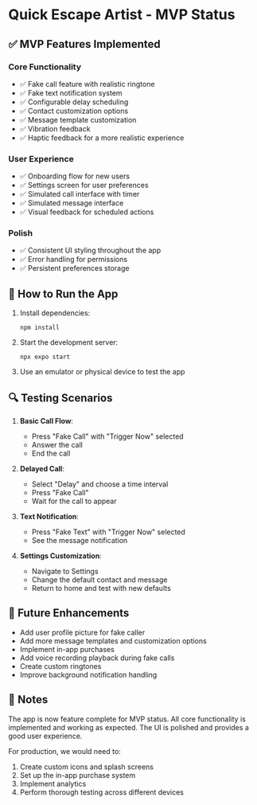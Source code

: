 # Quick Escape Artist - MVP Status

## ✅ MVP Features Implemented

### Core Functionality
- ✅ Fake call feature with realistic ringtone
- ✅ Fake text notification system
- ✅ Configurable delay scheduling
- ✅ Contact customization options
- ✅ Message template customization
- ✅ Vibration feedback
- ✅ Haptic feedback for a more realistic experience

### User Experience
- ✅ Onboarding flow for new users
- ✅ Settings screen for user preferences
- ✅ Simulated call interface with timer
- ✅ Simulated message interface
- ✅ Visual feedback for scheduled actions

### Polish
- ✅ Consistent UI styling throughout the app
- ✅ Error handling for permissions
- ✅ Persistent preferences storage

## 🚀 How to Run the App

1. Install dependencies:
   ```
   npm install
   ```

2. Start the development server:
   ```
   npx expo start
   ```

3. Use an emulator or physical device to test the app

## 🔍 Testing Scenarios

1. **Basic Call Flow**: 
   - Press "Fake Call" with "Trigger Now" selected
   - Answer the call
   - End the call

2. **Delayed Call**:
   - Select "Delay" and choose a time interval
   - Press "Fake Call"
   - Wait for the call to appear

3. **Text Notification**:
   - Press "Fake Text" with "Trigger Now" selected
   - See the message notification

4. **Settings Customization**:
   - Navigate to Settings
   - Change the default contact and message
   - Return to home and test with new defaults

## 🚧 Future Enhancements

- Add user profile picture for fake caller
- Add more message templates and customization options
- Implement in-app purchases
- Add voice recording playback during fake calls
- Create custom ringtones
- Improve background notification handling

## 📝 Notes

The app is now feature complete for MVP status. All core functionality is implemented and working as expected. The UI is polished and provides a good user experience.

For production, we would need to:
1. Create custom icons and splash screens
2. Set up the in-app purchase system
3. Implement analytics
4. Perform thorough testing across different devices
